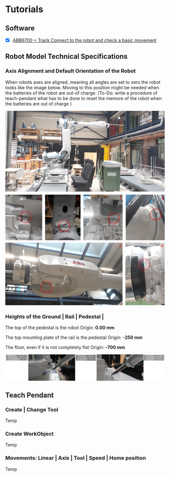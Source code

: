# Tutorials

## Software
- [X] [ABB6700 + Track Connect to the robot and check a basic movement](https://github.com/GIS-EPFL/Robots/tree/main/robot_files/abb_irb_6700_track_irtb_6004)

## Robot Model Technical Specifications

### Axis Alignment and Default Orientation of the Robot

When robots axes are aligned, meaning all angles are set to zero the robot looks like the image below. Moving to this position might be needed when the batteries of the robot are out-of charge. (To-Do: write a procedure of teach-pendant what has to be done to reset the memore of the robot when the batteries are out of charge )

![1676553389308](image/ReadMe/1676553389308.png)

### Heights of the Ground | Rail | Pedestal |

The top of the pedestal is the robot Origin: **0.00 mm**

The top mounting plate of the rail is the pedestal Origin: **-250 mm**

The floor, even if it is not completely flat Origin: **-700 mm**

![1676553962521](image/ReadMe/1676553962521.png)

## Teach Pendant

### Create | Change Tool

Temp

### Create WorkObject

Temp

### Movements: Linear | Axis | Tool | Speed | Home position

Temp
